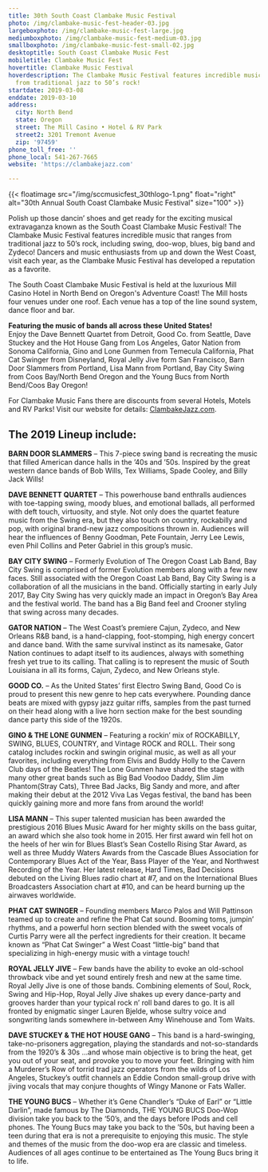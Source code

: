 ```yaml
---
title: 30th South Coast Clambake Music Festival
photo: /img/clambake-music-fest-header-03.jpg
largeboxphoto: /img/clambake-music-fest-large.jpg
mediumboxphoto: /img/clambake-music-fest-medium-03.jpg
smallboxphoto: /img/clambake-music-fest-small-02.jpg
desktoptitle: South Coast Clambake Music Fest
mobiletitle: Clambake Music Fest
hovertitle: Clambake Music Festival
hoverdescription: The Clambake Music Festival features incredible music that ranges
  from traditional jazz to 50’s rock!
startdate: 2019-03-08
enddate: 2019-03-10
address:
  city: North Bend
  state: Oregon
  street: The Mill Casino • Hotel & RV Park
  street2: 3201 Tremont Avenue
  zip: '97459'
phone_toll_free: ''
phone_local: 541-267-7665
website: 'https://clambakejazz.com'

---
```

{{< floatimage src="/img/sccmusicfest_30thlogo-1.png" float="right" alt="30th Annual South Coast Clambake Music Festival" size="100" >}}

Polish up those dancin’ shoes and get ready for the exciting musical extravaganza known as the South Coast Clambake Music Festival! The Clambake Music Festival features incredible music that ranges from traditional jazz to 50’s rock, including swing, doo-wop, blues, big band and Zydeco! Dancers and music enthusiasts from up and down the West Coast, visit each year, as the Clambake Music Festival has developed a reputation as a favorite. 

The South Coast Clambake Music Festival is held at the luxurious Mill Casino Hotel in North Bend on Oregon's Adventure Coast! The Mill hosts four venues under one roof. Each venue has a top of the line sound system, dance floor and bar. 

**Featuring the music of bands all across these United States!** <br>
Enjoy the Dave Bennett Quartet from Detroit, Good Co. from Seattle, Dave Stuckey and the Hot House Gang from Los Angeles, Gator Nation from Sonoma California, Gino and Lone Gunmen from Temecula California, Phat Cat Swinger from Disneyland, Royal Jelly Jive form San Francisco, Barn Door Slammers from Portland, Lisa Mann from Portland, Bay City Swing from Coos Bay/North Bend Oregon and the Young Bucs from North Bend/Coos Bay Oregon! 

For Clambake Music Fans there are discounts from several Hotels, Motels and RV Parks! Visit our website for details: [ClambakeJazz.com](https://clambakejazz.com).

## The 2019 Lineup include:

**BARN DOOR SLAMMERS** – This 7-piece swing band is recreating the music that filled American dance halls in the ’40s and ’50s.  Inspired by the great western dance bands of Bob Wills, Tex Williams, Spade Cooley, and Billy Jack Wills!

**DAVE BENNETT QUARTET** – This powerhouse band enthralls audiences with toe-tapping swing, moody blues, and emotional ballads, all performed with deft touch, virtuosity, and style. Not only does the quartet feature music from the Swing era, but they also touch on country, rockabilly and pop, with original brand-new jazz compositions thrown in. Audiences will hear the influences of Benny Goodman, Pete Fountain, Jerry Lee Lewis, even Phil Collins and Peter Gabriel in this group’s music.

**BAY CITY SWING** – Formerly Evolution of The Oregon Coast Lab Band, Bay City Swing is comprised of former Evolution members along with a few new faces. Still associated with the Oregon Coast Lab Band, Bay City Swing is a collaboration of all the musicians in the band. Officially starting in early July 2017, Bay City Swing has very quickly made an impact in Oregon’s Bay Area and the festival world. The band has a Big Band feel and Crooner styling that swing across many decades.

**GATOR NATION** – The West Coast’s premiere Cajun, Zydeco, and New Orleans R&B band, is a hand-clapping, foot-stomping, high energy concert and dance band. With the same survival instinct as its namesake, Gator Nation continues to adapt itself to its audiences, always with something fresh yet true to its calling. That calling is to represent the music of South Louisiana in all its forms, Cajun, Zydeco, and New Orleans style.

**GOOD CO.** – As the United States’ first Electro Swing Band, Good Co is proud to present this new genre to hep cats everywhere. Pounding dance beats are mixed with gypsy jazz guitar riffs, samples from the past turned on their head along with a live horn section make for the best sounding dance party this side of the 1920s.

**GINO & THE LONE GUNMEN** – Featuring a rockin’ mix of ROCKABILLY, SWING, BLUES, COUNTRY, and Vintage ROCK and ROLL.  Their song catalog includes rockin and swingin original music, as well as all your favorites, including everything from Elvis and Buddy Holly to the Cavern Club days of the Beatles! The Lone Gunmen have shared the stage with many other great bands such as Big Bad Voodoo Daddy, Slim Jim Phantom(Stray Cats), Three Bad Jacks, Big Sandy and more, and after making their debut at the 2012 Viva Las Vegas festival, the band has been quickly gaining more and more fans from around the world!

**LISA MANN** – This super talented musician has been awarded the prestigious 2016 Blues Music Award for her mighty skills on the bass guitar, an award which she also took home in 2015. Her first award win fell hot on the heels of her win for Blues Blast’s Sean Costello Rising Star Award, as well as three Muddy Waters Awards from the Cascade Blues Association for Contemporary Blues Act of the Year, Bass Player of the Year, and Northwest Recording of the Year. Her latest release, Hard Times, Bad Decisions debuted on the Living Blues radio chart at #7, and on the International Blues Broadcasters Association chart at #10, and can be heard burning up the airwaves worldwide.

**PHAT CAT SWINGER**  – Founding members Marco Palos and Will Pattinson teamed up to create and refine the Phat Cat sound.  Booming toms, jumpin’ rhythms, and a powerful horn section blended with the sweet vocals of Curtis Parry were all the perfect ingredients for their creation.  It became known as “Phat Cat Swinger” a West Coast “little-big” band that specializing in high-energy music with a vintage touch!

**ROYAL JELLY JIVE** – Few bands have the ability to evoke an old-school throwback vibe and yet sound entirely fresh and new at the same time. Royal Jelly Jive is one of those bands. Combining elements of Soul, Rock, Swing and Hip-Hop, Royal Jelly Jive shakes up every dance-party and grooves harder than your typical rock n’ roll band dares to go. It is all fronted by enigmatic singer Lauren Bjelde, whose sultry voice and songwriting lands somewhere in-between Amy Winehouse and Tom Waits.

**DAVE STUCKEY & THE HOT HOUSE GANG** – This band is a hard-swinging, take-no-prisoners aggregation, playing the standards and not-so-standards from the 1920’s & 30s …and whose main objective is to bring the heat, get you out of your seat, and provoke you to move your feet. Bringing with him a Murderer’s Row of torrid trad jazz operators from the wilds of Los Angeles, Stuckey’s outfit channels an Eddie Condon small-group drive with jiving vocals that may conjure thoughts of Wingy Manone or Fats Waller.

**THE YOUNG BUCS** – Whether it’s Gene Chandler’s “Duke of Earl” or “Little Darlin”, made famous by The Diamonds, THE YOUNG BUCS Doo-Wop division take you back to the ‘50’s, and the days before IPods and cell phones. The Young Bucs may take you back to the ’50s, but having been a teen during that era is not a prerequisite to enjoying this music.  The style and themes of the music from the doo-wop era are classic and timeless. Audiences of all ages continue to be entertained as The Young Bucs bring it to life.
